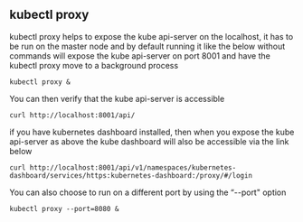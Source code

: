 ## kubectl proxy

kubectl proxy helps to expose the kube api-server on the localhost, it has to be run on the master node and by default running it like the below without commands will expose the kube api-server on port 8001 and have the kubectl proxy move to a background process

`kubectl proxy &`

You can then verify that the kube api-server is accessible

`curl http://localhost:8001/api/`

if you have kubernetes dashboard installed, then when you expose the kube api-server as above the kube dashboard will also be accessible via the link below

`curl http://localhost:8001/api/v1/namespaces/kubernetes-dashboard/services/https:kubernetes-dashboard:/proxy/#/login`

You can also choose to run on a different port by using the “--port" option

`kubectl proxy --port=8080 &`
